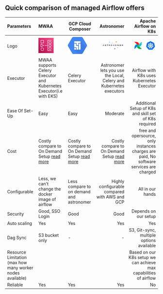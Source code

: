## Quick comparison of managed Airflow offers

|Parameters| MWAA  |  GCP Cloud Composer | Astronomer | Apache Airflow on K8s  |
|:---           | :---      | -------------|          ---:  |---:  |
|Logo|<img src="mwaa_logo.jpg" style="height: 60%; width:60%;"/>|<img src="gcp_cc.png"  style="height: 80%; width:80%;"/> |<img src="Astronomer.jpg"  style="height: 80%; width:80%;"/>|<img src="airflow_k8.png"  style="height: 80%; width:80%;"/>|
| Executor      | MWAA supports Celery Executor and Kubernetes Executor(i.e with EKS)| Celery Executor |Astronomer lets you use the Local, Celery and Kubernetes executors|Airflow with K8s uses Kubernetes Executor|
|Ease Of Set-Up |Easy | Easy  | Moderate| Additional Setup of K8s and skill set of K8s required|
|Cost| Costly compare to On Demand Setup [read more ](https://aws.amazon.com/managed-workflows-for-apache-airflow/pricing/)| Costly compare to On Demand Setup [read more](https://cloud.google.com/composer/pricing)| Costly compare to On Demand Setup  [read more](https://medium.com/apache-airflow/managed-apache-airflow-c361f4c8a4e1)|free and opersource, only instances charges are paid, No software services are charged|
|Configurable|Less, we can't change the docker image of airflow|Less compare to on demand and astronomer|Highly configurable compared with AWS and GCP|All in our hands|
|Security |Good, SSO Login|Good|Good|Depends on our setup
|Auto scaling|Yes|Yes|Yes|Yes|
|Dag Sync|S3 bucket only| - | - |S3, Git-sync, multiple options available|
|Resource Limitation (max how many worker nodes available)||||Based on our K8s setup we can achieve max capabilities of airflow|
|Reliable|Yes|Yes|Yes|No|
